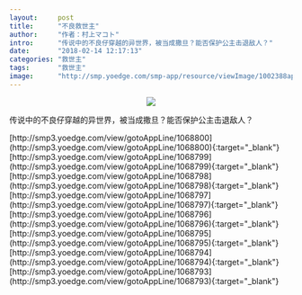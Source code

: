```yaml
---
layout:     post
title:      "不良救世主"
author:     "作者：村上マコト"
intro:      "传说中的不良仔穿越的异世界，被当成撒旦？能否保护公主击退敌人？"
date:       "2018-02-14 12:17:13"
categories: "救世主"
tags:       "救世主"
image:      "http://smp.yoedge.com/smp-app/resource/viewImage/1002388appline.png"
---
```

<div style="text-align: center">
<p><img src="http://smp.yoedge.com/smp-app/resource/viewImage/1002388appline.png"/></p>
</div>
<p class="post-meta">
<span>传说中的不良仔穿越的异世界，被当成撒旦？能否保护公主击退敌人？</span>
</p>
[http://smp3.yoedge.com/view/gotoAppLine/1068800](http://smp3.yoedge.com/view/gotoAppLine/1068800){:target="_blank"}
[http://smp3.yoedge.com/view/gotoAppLine/1068799](http://smp3.yoedge.com/view/gotoAppLine/1068799){:target="_blank"}
[http://smp3.yoedge.com/view/gotoAppLine/1068798](http://smp3.yoedge.com/view/gotoAppLine/1068798){:target="_blank"}
[http://smp3.yoedge.com/view/gotoAppLine/1068797](http://smp3.yoedge.com/view/gotoAppLine/1068797){:target="_blank"}
[http://smp3.yoedge.com/view/gotoAppLine/1068796](http://smp3.yoedge.com/view/gotoAppLine/1068796){:target="_blank"}
[http://smp3.yoedge.com/view/gotoAppLine/1068795](http://smp3.yoedge.com/view/gotoAppLine/1068795){:target="_blank"}
[http://smp3.yoedge.com/view/gotoAppLine/1068794](http://smp3.yoedge.com/view/gotoAppLine/1068794){:target="_blank"}
[http://smp3.yoedge.com/view/gotoAppLine/1068793](http://smp3.yoedge.com/view/gotoAppLine/1068793){:target="_blank"}


